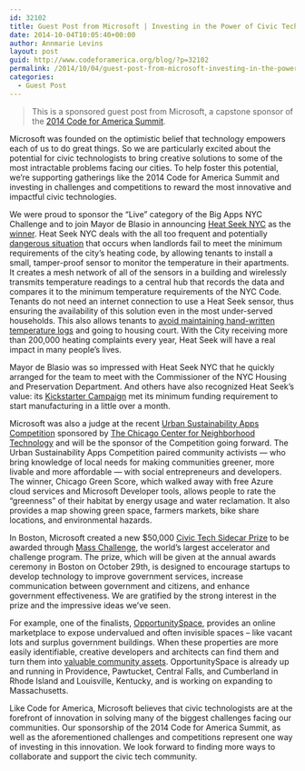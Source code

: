 ```yaml
---
id: 32102
title: Guest Post from Microsoft | Investing in the Power of Civic Tech
date: 2014-10-04T10:05:40+00:00
author: Annmarie Levins
layout: post
guid: http://www.codeforamerica.org/blog/?p=32102
permalink: /2014/10/04/guest-post-from-microsoft-investing-in-the-power-of-civic-tech/
categories:
  - Guest Post
---
```

> This is a sponsored guest post from Microsoft, a capstone sponsor of the [2014 Code for America Summit](http://cfasummit.org).

Microsoft was founded on the optimistic belief that technology empowers each of us to do great things. So we are particularly excited about the potential for civic technologists to bring creative solutions to some of the most intractable problems facing our cities. To help foster this potential, we’re supporting gatherings like the 2014 Code for America Summit and investing in challenges and competitions to reward the most innovative and impactful civic technologies.

We were proud to sponsor the “Live” category of the Big Apps NYC Challenge and to join Mayor de Blasio in announcing [Heat Seek NYC](http://heatseeknyc.com/) as the [winner](http://microsoftnewyork.com/2014/09/17/mayor-de-blasio-announces-bigapps-winners/). Heat Seek NYC deals with the all too frequent and potentially [dangerous situation](http://www.nyc.gov/html/hpd/html/tenants/heat-and-hot-water.shtml) that occurs when landlords fail to meet the minimum requirements of the city’s heating code, by allowing tenants to install a small, tamper-proof sensor to monitor the temperature in their apartments. It creates a mesh network of all of the sensors in a building and wirelessly transmits temperature readings to a central hub that records the data and compares it to the minimum temperature requirements of the NYC Code. Tenants do not need an internet connection to use a Heat Seek sensor, thus ensuring the availability of this solution even in the most under-served households. This also allows tenants to [avoid maintaining hand-written temperature logs](http://www.govtech.com/applications/NYC-BigApps-Winners-Poised-to-Improve-New-York.html) and going to housing court. With the City receiving more than 200,000 heating complaints every year, Heat Seek will have a real impact in many people’s lives.

Mayor de Blasio was so impressed with Heat Seek NYC that he quickly arranged for the team to meet with the Commissioner of the NYC Housing and Preservation Department. And others have also recognized Heat Seek’s value: its [Kickstarter Campaign](https://www.kickstarter.com/projects/heatseeknyc/heat-seek-nyc) met its minimum funding requirement to start manufacturing in a little over a month.

Microsoft was also a judge at the recent [Urban Sustainability Apps Competition](http://www.cnt.org/2014-urban-sustainability-apps-competition/) sponsored by [The Chicago Center for Neighborhood Technology](http://www.cnt.org/) and will be the sponsor of the Competition going forward. The Urban Sustainability Apps Competition paired community activists &#8212; who bring knowledge of local needs for making communities greener, more livable and more affordable &#8212; with social entrepreneurs and developers. The winner, Chicago Green Score, which walked away with free Azure cloud services and Microsoft Developer tools, allows people to rate the “greenness” of their habitat by energy usage and water reclamation. It also provides a map showing green space, farmers markets, bike share locations, and environmental hazards.

In Boston, Microsoft created a new $50,000 [Civic Tech Sidecar Prize](http://masschallenge.org/blog/civic-tech-global-rallying-cry-collaborators-catalyze-future-proof-innovation) to be awarded through [Mass Challenge](http://masschallenge.org/), the world’s largest accelerator and challenge program. The prize, which will be given at the annual awards ceremony in Boston on October 29th, is designed to encourage startups to develop technology to improve government services, increase communication between government and citizens, and enhance government effectiveness. We are gratified by the strong interest in the prize and the impressive ideas we’ve seen.

For example, one of the finalists, [OpportunitySpace](http://www.opportunityspace.org/), provides an online marketplace to expose undervalued and often invisible spaces – like vacant lots and surplus government buildings. When these properties are more easily identifiable, creative developers and architects can find them and turn them into [valuable community assets](http://blog.microsoftcambridge.com/2014/09/05/interview-masschallenge-finalist-opportunityspace-on-rebuilding-forgotten-spaces/). OpportunitySpace is already up and running in Providence, Pawtucket, Central Falls, and Cumberland in Rhode Island and Louisville, Kentucky, and is working on expanding to Massachusetts.

Like Code for America, Microsoft believes that civic technologists are at the forefront of innovation in solving many of the biggest challenges facing our communities. Our sponsorship of the 2014 Code for America Summit, as well as the aforementioned challenges and competitions represent one way of investing in this innovation. We look forward to finding more ways to collaborate and support the civic tech community.